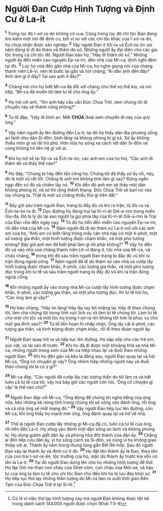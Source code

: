 # Người Đan Cướp Hình Tượng và Định Cư ở La-ít
<sup><b>1</b></sup> Trong lúc đó I-sơ-ra-ên không có vua. Cũng trong lúc đó chi tộc Đan đang tìm kiếm một nơi để định cư, bởi vì so với các chi tộc khác của I-sơ-ra-ên, họ chưa nhận được sản nghiệp. <sup><b>2</b></sup> Vậy người Đan ở Xô-ra và Ếch-ta-ôn sai năm dũng sĩ đi do thám và thăm dò xứ. Những người ấy đại diện cho các gia tộc trong cả chi tộc đó. Người Đan bảo họ, “Hãy đi thăm dò xứ.” Những người ấy đến miền cao nguyên Ép-ra-im, đến nhà của Mi-ca, định nghỉ đêm tại đó. <sup><b>3</b></sup> Lúc họ vừa đến gần nhà của Mi-ca, họ nghe giọng nói của chàng thanh niên Lê-vi, nên tẽ bước lại gần và hỏi chàng, “Ai dẫn anh đến đây? Anh làm gì ở đây? Tại sao anh ở đây?”

<sup><b>4</b></sup> Chàng nói cho họ biết Mi-ca đã đối với chàng như thế nọ thế kia, và nói tiếp, “Mi-ca đã mướn tôi làm tư tế cho ông ấy.”

<sup><b>5</b></sup> Họ nói với anh, “Xin anh hãy cầu vấn Đức Chúa Trời, xem chúng tôi đi chuyến này sẽ thành công không?”

<sup><b>6</b></sup> Tư tế đáp, “Hãy đi bình an. Mắt **CHÚA** đoái xem chuyến đi này của quý ông.”

<sup><b>7</b></sup> Vậy năm người ấy lên đường đến La-ít; tại đó họ thấy dân địa phương sống an lành như dân Si-đôn, bình lặng và không phòng bị gì cả. Xứ ấy không thiếu món gì và rất trù phú. Hơn nữa họ sống xa cách với dân Si-đôn và cũng không có liên hệ gì với ai.

<sup><b>8</b></sup> Khi họ trở về lại Xô-ra và Ếch-ta-ôn, các anh em của họ hỏi, “Các anh đi thăm dò và thấy thế nào?”

<sup><b>9</b></sup> Họ đáp, “Chúng ta hãy đến tấn công họ. Chúng tôi đã thấy xứ ấy rồi, này, đó là một xứ rất tốt. Chẳng lẽ anh em không tính làm gì sao? Đừng ngần ngại đến xứ đó và chiếm lấy nó. <sup><b>10</b></sup> Khi đến đó anh em sẽ thấy một dân không phòng bị, và xứ thì rộng thênh thang. Đức Chúa Trời sẽ ban nó vào tay chúng ta. Thật là một xứ chẳng thiếu thứ gì trên đất.”

<sup><b>11</b></sup> Bấy giờ sáu trăm người Đan, trang bị đầy đủ vũ khí ra trận, từ Xô-ra và Ếch-ta-ôn ra đi. <sup><b>12</b></sup> Dọc đường họ đóng trại tại Ki-ri-át Giê-a-rim trong miền Giu-đa. Đó là lý do tại sao người ta gọi phía tây của Ki-ri-át Giê-a-rim là Trại của Đan cho đến ngày nay. <sup><b>13</b></sup> Từ đó họ tiến đến miền cao nguyên Ép-ra-im, rồi đến nhà của Mi-ca. <sup><b>14</b></sup> Năm người đã đi do thám xứ La-ít nói với các anh em của họ, “Anh em có biết rằng trong mấy căn nhà này có một ê-phót, một số tượng gia thần, một hình tượng được chạm khắc, và một pho tượng không? Bây giờ anh em đã biết phải làm gì rồi phải không?” <sup><b>15</b></sup> Vậy họ đến đó và vào nhà của chàng thanh niên Lê-vi đang ở, tức nhà của Mi-ca, và chào chàng, <sup><b>16</b></sup> trong khi đó sáu trăm người Đan trang bị đầy đủ vũ khí ra trận đứng ngoài cổng. <sup><b>17</b></sup> Năm người đã đi do thám xứ vào nhà và cướp lấy hình tượng được chạm khắc, ê-phót, các tượng gia thần, và một pho tượng đúc trong khi tư tế và sáu trăm người trang bị đầy đủ vũ khí ra trận đứng ngoài cổng.

<sup><b>18</b></sup> Khi những người ấy vào trong nhà Mi-ca cướp lấy hình tượng được chạm khắc, ê-phót, các tượng gia thần, và một pho tượng đúc, thì tư tế hỏi họ, “Các ông làm gì vậy?”

<sup><b>19</b></sup> Họ bảo chàng, “Hãy im lặng! Hãy lấy tay bịt miệng lại. Hãy đi theo chúng tôi, làm cha chúng tôi trong lĩnh vực linh vụ và làm tư tế chúng tôi. Làm tư tế cho một chi tộc và một tộc họ trong I-sơ-ra-ên không tốt hơn là phục vụ cho một gia đình sao?” <sup><b>20</b></sup> Tư tế liền hoan hỉ chấp nhận. Ông lấy cái ê-phót, các tượng gia thần, và hình tượng được chạm khắc, rồi đi theo đoàn người ấy.

<sup><b>21</b></sup> Người Đan quay trở ra và tiếp tục lên đường. Họ sắp xếp cho các trẻ em, súc vật, và tài sản đi trước. <sup><b>22</b></sup> Khi họ đã đi được một khoảng khá xa nhà Mi-ca, những người trong xóm của Mi-ca hiệp nhau lại và đuổi theo những người Đan. <sup><b>23</b></sup> Khi họ đến gần và kêu la đằng sau, người Đan quay lại và hỏi Mi-ca, “Ông có chuyện gì vậy? Ông nhóm hiệp những người này và đuổi theo chúng tôi là có ý gì?”

<sup><b>24</b></sup> Mi-ca đáp, “Các người đã cướp lấy các tượng thần do tôi làm ra và bắt luôn cả tư tế của tôi, vậy mà bây giờ các người còn hỏi, ‘Ông có chuyện gì vậy’ là thế nào chứ?”

<sup><b>25</b></sup> Người Đan đáp với Mi-ca, “Ông đừng để chúng tôi nghe tiếng của ông nữa, kẻo những kẻ nóng tính trong chúng tôi sẽ xông vào đánh ông, rồi ông và cả nhà ông sẽ mất mạng đó.” <sup><b>26</b></sup> Vậy người Đan tiếp tục lên đường; còn Mi-ca, khi ông thấy họ mạnh hơn ông, ông đành quay lại và trở về nhà.

<sup><b>27</b></sup> Thế là người Đan cướp lấy những gì Mi-ca đã có, luôn cả tư tế của ông, rồi tiến đến La-ít. Họ xông vào đánh một dân sống an lành và không phòng bị. Họ dùng gươm giết dân ấy và phỏng hỏa đốt thành của dân ấy. <sup><b>28</b></sup> Chẳng ai đến tiếp cứu dân ấy, vì họ sống cách xa Si-đôn, và cũng vì họ không giao thiệp với ai. Thành ấy nằm trong thung lũng gần Bết Rê-hốp. Sau đó người Đan xây lại thành ấy và định cư ở đó. <sup><b>29</b></sup> Họ đặt tên thành ấy là Đan, theo tên của con trai I-sơ-ra-ên, tộc trưởng của họ, mặc dù thành ấy trước kia vốn có tên là La-ít. <sup><b>30</b></sup> Tại đó người Đan dựng lên cho họ những hình tượng để thờ. Họ lập Giô-na-than con cháu của Ghẹt-sôm, con cháu của Môi-se, và hậu tự của ông ta làm tư tế cho chi tộc Đan cho đến khi họ bị lưu đày khỏi xứ. <sup><b>31</b></sup> Họ tiếp tục thờ lạy những thần tượng do Mi-ca làm ra suốt thời gian Đền Tạm của Đức Chúa Trời ở tại Si-lô.[^1-2123dfd6-7614-446f-8312-7b5dafe60840]

[^1-2123dfd6-7614-446f-8312-7b5dafe60840]: Có lẽ vì việc thờ lạy hình tượng này mà người Đan không được liệt kê trong danh sách 144.000 người được chọn (Khải 7:5-8)